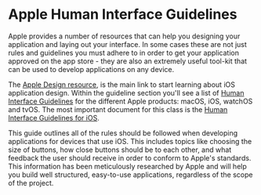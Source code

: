 # Apple Human Interface Guidelines

Apple provides a number of resources that can help you designing your application and laying out your interface. In some cases these are not just rules and guidelines you must adhere to in order to get your application approved on the app store - they are also an extremely useful tool-kit that can be used to develop applications on any device.

The [Apple Design resource](https://developer.apple.com/design/), is the main link to start learning about iOS application design.  Within the guideline section you'll see a list of [Human Interface Guidelines](https://developer.apple.com/design/human-interface-guidelines/) for the different Apple products: macOS, iOS, watchOS and tvOS.  The most important document for this class is the  [Human Interface Guidelines for iOS](https://developer.apple.com/design/human-interface-guidelines/ios/).

This guide outlines all of the rules should be followed when developing applications for devices that use iOS. This includes topics like choosing the size of buttons, how close buttons should be to each other, and what feedback the user should receive in order to conform to Apple's standards. This information has been meticulously researched by Apple and will help you build well structured, easy-to-use applications, regardless of the scope of the project.
